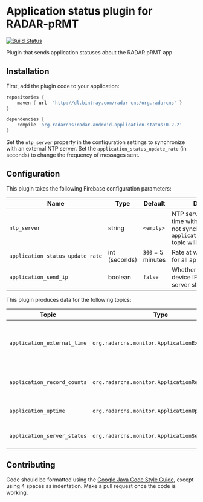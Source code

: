 # Application status plugin for RADAR-pRMT

[![Build Status](https://travis-ci.org/RADAR-CNS/radar-android-application-status.svg?branch=master)](https://travis-ci.org/RADAR-CNS/radar-android-application-status)

Plugin that sends application statuses about the RADAR pRMT app.

## Installation

First, add the plugin code to your application:

```gradle
repositories {
    maven { url  'http://dl.bintray.com/radar-cns/org.radarcns' }
}

dependencies {
    compile 'org.radarcns:radar-android-application-status:0.2.2'
}
```

Set the `ntp_server` property in the configuration settings to synchronize with an external NTP server. Set the `application_status_update_rate` (in seconds) to change the frequency of messages sent.

## Configuration

This plugin takes the following Firebase configuration parameters:

| Name | Type | Default | Description |
| ---- | ---- | ------- | ----------- |
| `ntp_server` | string | `<empty>` | NTP server to synchronize time with. If empty, time is not synchronized and the `application_external_time` topic will not receive data. |
| `application_status_update_rate` | int (seconds) | `300` = 5 minutes | Rate at which to send data for all application topics. |
| `application_send_ip` | boolean | `false` | Whether to send the device IP address with the server status. |

This plugin produces data for the following topics:

| Topic | Type | Description |
| ----- | ---- | ----------- |
| `application_external_time` | `org.radarcns.monitor.ApplicationExternalTime` | External NTP time. Requires `ntp_server` parameter to be set. |
| `application_record_counts` | `org.radarcns.monitor.ApplicationRecordCounts` | Number of records sent and in queue. |
| `application_uptime` | `org.radarcns.monitor.ApplicationUptime` | Time since the device booted. |
| `application_server_status` | `org.radarcns.monitor.ApplicationServerStatus` | Server connection status. |

## Contributing

Code should be formatted using the [Google Java Code Style Guide](https://google.github.io/styleguide/javaguide.html), except using 4 spaces as indentation. Make a pull request once the code is working.
